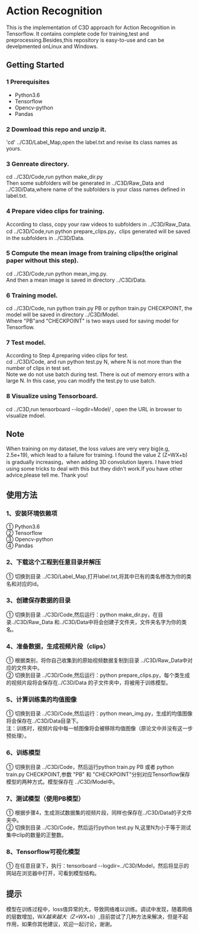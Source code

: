 # Action Recognition
This is the implementation of C3D approach for Action Recognition in Tensorflow. It contains complete code for training,test and preprocessing.Besides,this repository is easy-to-use and can be develpmented onLinux and Windows.  

## Getting Started
### 1 Prerequisites  
* Python3.6  
* Tensorflow  
* Opencv-python  
* Pandas  

### 2 Download this repo and unzip it.  
'cd' ../C3D/Label_Map,open the label.txt and revise its class names as yours.  

### 3 Genreate directory.  
cd ../C3D/Code,run python make_dir.py  
Then some subfolders will be generated in ../C3D/Raw_Data and ../C3D/Data,where name of the subfolders is your class names defined in label.txt.  

### 4 Prepare video clips for training.  
According to class, copy your raw videos to subfolders in ../C3D/Raw_Data.  
cd ../C3D/Code,run python prepare_clips.py，clips generated will be saved in the subfolders in ../C3D/Data.  

### 5 Compute the mean image from training clips(the original paper without this step).  
cd ../C3D/Code,run python mean_img.py.  
And then a mean image is saved in directory ../C3D/Data.  

### 6 Training model.  
cd ../C3D/Code, run python train.py PB or python train.py CHECKPOINT, the model will be saved in directory ../C3D/Model.  
Where "PB"and "CHECKPOINT" is two ways used for saving model for Tensorflow.  
 
### 7 Test model.  
According to Step 4,preparing video clips for test.  
cd ../C3D/Code, and run python test.py N, where N is not more than the number of clips in test set.  
Note we do not use batch during test. There is out of memory errors with a large N. In this case, you can modify the test.py to use batch.    

### 8 Visualize using Tensorboard.  
cd ../C3D,run tensorboard --logdir=Model/ , open the URL in browser to visualize mdoel.  

## Note  
When training on my dataset, the loss values are very very big(e.g, 2.5e+19), which lead to a failure for training.
I found the value Z (Z=WX+b) is gradually increasing，when adding 3D convolution layers. I have tried using some tricks to deal with this but they didn't work.If you have other advice,please tell me. Thank you!  


## 使用方法  

### 1、安装环境依赖项  
 ① Python3.6  
 ② Tensorflow  
 ③ Opencv-python  
 ④ Pandas  

### 2、下载这个工程到任意目录并解压  
① 切换到目录 ../C3D/Label_Map,打开label.txt,将其中已有的类名修改为你的类名和对应的id。  

### 3、创建保存数据的目录  
① 切换到目录 ../C3D/Code,然后运行：python make_dir.py，在目录../C3D/Raw_Data 和../C3D/Data中将会创建子文件夹，文件夹名字为你的类名。  

### 4、准备数据，生成视频片段（clips）  
① 根据类别，将你自己收集到的原始视频数据复制到目录 ../C3D/Raw_Data中对应的文件夹中。  
② 切换到目录 ../C3D/Code,然后运行：python prepare_clips.py，每个类生成的视频片段将会保存在../C3D/Data 的子文件夹中，将被用于训练模型。  

### 5、计算训练集的均值图像  
① 切换到目录 ../C3D/Code,然后运行：python mean_img.py，生成的均值图像将会保存在../C3D/Data目录下。  
注：训练时，视频片段中每一帧图像将会被移除均值图像（原论文中并没有这一步预处理）。  

### 6、训练模型  
① 切换到目录 ../C3D/Code，然后运行python train.py PB 或者 python train.py CHECKPOINT,参数 "PB" 和 "CHECKPOINT"分别对应Tensorflow保存模型的两种方式。模型保存在 ../C3D/Model中。  

### 7、测试模型（使用PB模型）  
① 根据步骤4，生成测试数据集的视频片段，同样也保存在../C3D/Data的子文件夹中。  
② 切换到目录 ../C3D/Code，然后运行python test.py N,这里N为小于等于测试集中clip的数量的正整数。  

### 8、Tensorflow可视化模型  
① 在任意目录下，执行：tensorboard --logdir=../C3D/Model，然后将显示的网站在浏览器中打开，可看到模型结构。  

## 提示  
模型在训练过程中，loss值异常的大，导致网络难以训练。调试中发现，随着网络的层数增加，W*X越来越大（Z=W*X+b）,目前尝试了几种方法来解决，但是不起作用，如果你其他建议，欢迎一起讨论，谢谢。  


